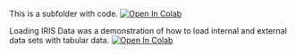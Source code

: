 This is a subfolder with code.
[![Open In Colab](https://colab.research.google.com/assets/colab-badge.svg)](https://colab.research.google.com/github/DharshanTharumia/pgss2020_CSLAB/blob/master/MyNotebooks/myFirstScript.ipynb)

Loading IRIS Data was a demonstration of how to load internal and external data sets with tabular data.
[![Open In Colab](https://colab.research.google.com/assets/colab-badge.svg)](https://colab.research.google.com/github/DharshanTharumia/pgss2020_CSLAB/blob/master/MyNotebooks/LoadingIRISdata.ipynb)
